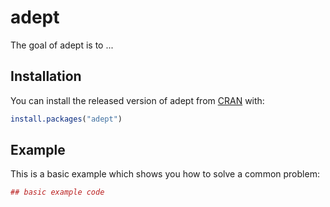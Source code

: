 
<!-- README.md is generated from README.Rmd. Please edit that file -->
adept
=====

The goal of adept is to ...

Installation
------------

You can install the released version of adept from [CRAN](https://CRAN.R-project.org) with:

``` r
install.packages("adept")
```

Example
-------

This is a basic example which shows you how to solve a common problem:

``` r
## basic example code
```
